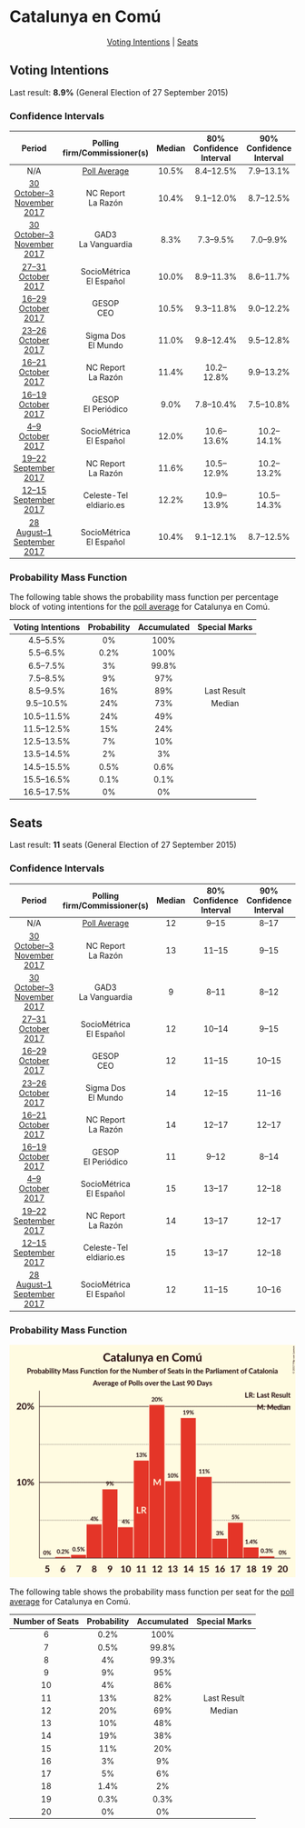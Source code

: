 # Catalunya en Comú

<p align="center"><a href="#voting-intentions">Voting Intentions</a> | <a href="#seats">Seats</a></p>

## Voting Intentions

Last result: **8.9%** (General Election of 27 September 2015)

### Confidence Intervals

| Period     | Polling firm/Commissioner(s) | Median | 80% Confidence Interval | 90% Confidence Interval | 95% Confidence Interval | 99% Confidence Interval |
|:----------:|:----------------:|:-----------:|:-----------------------:|:-----------------------:|:-----------------------:|:-----------------------:|
| N/A | [Poll Average](average.html) | 10.5% | 8.4–12.5% | 7.9–13.1% | 7.5–13.6% | 6.8–14.6% |
| [30 October–3 November 2017](2017-11-03-NCReport.html) | NC Report <br> La Razón | 10.4% | 9.1–12.0% | 8.7–12.5% | 8.4–12.9% | 7.8–13.7% |
| [30 October–3 November 2017](2017-11-03-GAD3.html) | GAD3 <br> La Vanguardia | 8.3% | 7.3–9.5% | 7.0–9.9% | 6.8–10.2% | 6.3–10.8% |
| [27–31 October 2017](2017-10-31-SocioMétrica.html) | SocioMétrica <br> El Español | 10.0% | 8.9–11.3% | 8.6–11.7% | 8.3–12.0% | 7.8–12.7% |
| [16–29 October 2017](2017-10-29-GESOP.html) | GESOP <br> CEO | 10.5% | 9.3–11.8% | 9.0–12.2% | 8.7–12.5% | 8.2–13.2% |
| [23–26 October 2017](2017-10-26-SigmaDos.html) | Sigma Dos <br> El Mundo | 11.0% | 9.8–12.4% | 9.5–12.8% | 9.2–13.1% | 8.7–13.8% |
| [16–21 October 2017](2017-10-21-NCReport.html) | NC Report <br> La Razón | 11.4% | 10.2–12.8% | 9.9–13.2% | 9.6–13.5% | 9.0–14.2% |
| [16–19 October 2017](2017-10-19-GESOP.html) | GESOP <br> El Periódico | 9.0% | 7.8–10.4% | 7.5–10.8% | 7.2–11.2% | 6.7–11.9% |
| [4–9 October 2017](2017-10-09-SocioMétrica.html) | SocioMétrica <br> El Español | 12.0% | 10.6–13.6% | 10.2–14.1% | 9.9–14.4% | 9.3–15.2% |
| [19–22 September 2017](2017-09-22-NCReport.html) | NC Report <br> La Razón | 11.6% | 10.5–12.9% | 10.2–13.2% | 10.0–13.5% | 9.5–14.1% |
| [12–15 September 2017](2017-09-15-Celeste-Tel.html) | Celeste-Tel <br> eldiario.es | 12.2% | 10.9–13.9% | 10.5–14.3% | 10.2–14.7% | 9.5–15.5% |
| [28 August–1 September 2017](2017-09-01-SocioMétrica.html) | SocioMétrica <br> El Español | 10.4% | 9.1–12.1% | 8.7–12.5% | 8.4–12.9% | 7.8–13.7% |

### Probability Mass Function

The following table shows the probability mass function per percentage block of voting intentions for the [poll average](average.html) for Catalunya en Comú.

| Voting Intentions | Probability | Accumulated | Special Marks |
|:-----------------:|:-----------:|:-----------:|:-------------:|
| 4.5–5.5% | 0% | 100% |  |
| 5.5–6.5% | 0.2% | 100% |  |
| 6.5–7.5% | 3% | 99.8% |  |
| 7.5–8.5% | 9% | 97% |  |
| 8.5–9.5% | 16% | 89% | Last Result |
| 9.5–10.5% | 24% | 73% | Median |
| 10.5–11.5% | 24% | 49% |  |
| 11.5–12.5% | 15% | 24% |  |
| 12.5–13.5% | 7% | 10% |  |
| 13.5–14.5% | 2% | 3% |  |
| 14.5–15.5% | 0.5% | 0.6% |  |
| 15.5–16.5% | 0.1% | 0.1% |  |
| 16.5–17.5% | 0% | 0% |  |


## Seats

Last result: **11** seats (General Election of 27 September 2015)

### Confidence Intervals

| Period     | Polling firm/Commissioner(s) | Median | 80% Confidence Interval | 90% Confidence Interval | 95% Confidence Interval | 99% Confidence Interval |
|:----------:|:----------------:|:------:|:-----------------------:|:-----------------------:|:-----------------------:|:-----------------------:|
| N/A | [Poll Average](average.html) | 12 | 9–15 | 8–17 | 8–17 | 7–18 |
| [30 October–3 November 2017](2017-11-03-NCReport.html) | NC Report <br> La Razón | 13 | 11–15 | 9–15 | 9–16 | 8–17 |
| [30 October–3 November 2017](2017-11-03-GAD3.html) | GAD3 <br> La Vanguardia | 9 | 8–11 | 8–12 | 7–12 | 6–13 |
| [27–31 October 2017](2017-10-31-SocioMétrica.html) | SocioMétrica <br> El Español | 12 | 10–14 | 9–15 | 9–15 | 9–16 |
| [16–29 October 2017](2017-10-29-GESOP.html) | GESOP <br> CEO | 12 | 11–15 | 10–15 | 9–15 | 9–17 |
| [23–26 October 2017](2017-10-26-SigmaDos.html) | Sigma Dos <br> El Mundo | 14 | 12–15 | 11–16 | 11–17 | 9–18 |
| [16–21 October 2017](2017-10-21-NCReport.html) | NC Report <br> La Razón | 14 | 12–17 | 12–17 | 11–17 | 11–18 |
| [16–19 October 2017](2017-10-19-GESOP.html) | GESOP <br> El Periódico | 11 | 9–12 | 8–14 | 8–14 | 7–15 |
| [4–9 October 2017](2017-10-09-SocioMétrica.html) | SocioMétrica <br> El Español | 15 | 13–17 | 12–18 | 12–18 | 11–19 |
| [19–22 September 2017](2017-09-22-NCReport.html) | NC Report <br> La Razón | 14 | 13–17 | 12–17 | 12–17 | 11–18 |
| [12–15 September 2017](2017-09-15-Celeste-Tel.html) | Celeste-Tel <br> eldiario.es | 15 | 13–17 | 12–18 | 12–18 | 11–19 |
| [28 August–1 September 2017](2017-09-01-SocioMétrica.html) | SocioMétrica <br> El Español | 12 | 11–15 | 10–16 | 9–17 | 9–18 |

### Probability Mass Function

![Graph with seats probability mass function not yet produced](average-seats-pmf-catalunyaencom.png "Seats Probability Mass Function")

The following table shows the probability mass function per seat for the [poll average](average.html) for Catalunya en Comú.

| Number of Seats | Probability | Accumulated | Special Marks |
|:---------------:|:-----------:|:-----------:|:-------------:|
| 6 | 0.2% | 100% |  |
| 7 | 0.5% | 99.8% |  |
| 8 | 4% | 99.3% |  |
| 9 | 9% | 95% |  |
| 10 | 4% | 86% |  |
| 11 | 13% | 82% | Last Result |
| 12 | 20% | 69% | Median |
| 13 | 10% | 48% |  |
| 14 | 19% | 38% |  |
| 15 | 11% | 20% |  |
| 16 | 3% | 9% |  |
| 17 | 5% | 6% |  |
| 18 | 1.4% | 2% |  |
| 19 | 0.3% | 0.3% |  |
| 20 | 0% | 0% |  |


